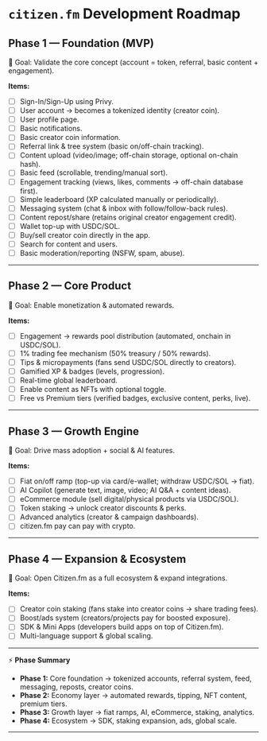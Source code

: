 # `citizen.fm` Development Roadmap

## **Phase 1 — Foundation (MVP)**

🎯 Goal: Validate the core concept (account = token, referral, basic content + engagement).

**Items:**
* [ ] Sign-In/Sign-Up using Privy.
* [ ] User account → becomes a tokenized identity (creator coin).
* [ ] User profile page.
* [ ] Basic notifications.
* [ ] Basic creator coin information.
* [ ] Referral link & tree system (basic on/off-chain tracking).
* [ ] Content upload (video/image; off-chain storage, optional on-chain hash).
* [ ] Basic feed (scrollable, trending/manual sort).
* [ ] Engagement tracking (views, likes, comments → off-chain database first).
* [ ] Simple leaderboard (XP calculated manually or periodically).
* [ ] Messaging system (chat & inbox with follow/follow-back rules).
* [ ] Content repost/share (retains original creator engagement credit).
* [ ] Wallet top-up with USDC/SOL.
* [ ] Buy/sell creator coin directly in the app.
* [ ] Search for content and users.
* [ ] Basic moderation/reporting (NSFW, spam, abuse).

---

## **Phase 2 — Core Product**

🎯 Goal: Enable monetization & automated rewards.

**Items:**

* [ ] Engagement → rewards pool distribution (automated, onchain in USDC/SOL).
* [ ] 1% trading fee mechanism (50% treasury / 50% rewards).
* [ ] Tips & micropayments (fans send USDC/SOL directly to creators).
* [ ] Gamified XP & badges (levels, progression).
* [ ] Real-time global leaderboard.
* [ ] Enable content as NFTs with optional toggle.
* [ ] Free vs Premium tiers (verified badges, exclusive content, perks, live).

---

## **Phase 3 — Growth Engine**

🎯 Goal: Drive mass adoption + social & AI features.

**Items:**

* [ ] Fiat on/off ramp (top-up via card/e-wallet; withdraw USDC/SOL → fiat).
* [ ] AI Copilot (generate text, image, video; AI Q&A + content ideas).
* [ ] eCommerce module (sell digital/physical products via USDC/SOL).
* [ ] Token staking → unlock creator discounts & perks.
* [ ] Advanced analytics (creator & campaign dashboards).
* [ ] citizen.fm pay can pay with crypto.

---

## **Phase 4 — Expansion & Ecosystem**

🎯 Goal: Open Citizen.fm as a full ecosystem & expand integrations.

**Items:**

* [ ] Creator coin staking (fans stake into creator coins → share trading fees).
* [ ] Boost/ads system (creators/projects pay for boosted exposure).
* [ ] SDK & Mini Apps (developers build apps on top of Citizen.fm).
* [ ] Multi-language support & global scaling.

---

⚡ **Phase Summary**

* **Phase 1:** Core foundation → tokenized accounts, referral system, feed, messaging, reposts, creator coins.
* **Phase 2:** Economy layer → automated rewards, tipping, NFT content, premium tiers.
* **Phase 3:** Growth layer → fiat ramps, AI, eCommerce, staking, analytics.
* **Phase 4:** Ecosystem → SDK, staking expansion, ads, global scale.

---
